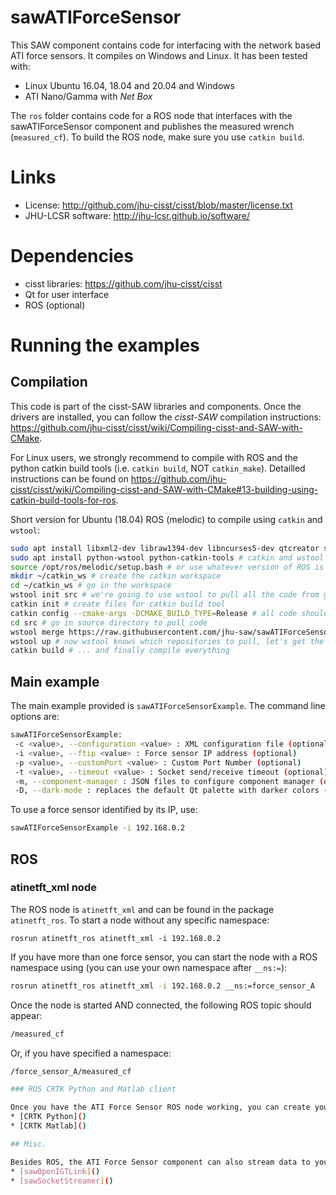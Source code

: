 # sawATIForceSensor

This SAW component contains code for interfacing with the network based ATI force sensors.  It compiles on Windows and Linux.  It has been tested with:
  * Linux Ubuntu 16.04, 18.04 and 20.04 and Windows
  * ATI Nano/Gamma with *Net Box*

The `ros` folder contains code for a ROS node that interfaces with the sawATIForceSensor component and publishes the measured wrench (`measured_cf`).  To build the ROS node, make sure you use `catkin build`.

# Links
 * License: http://github.com/jhu-cisst/cisst/blob/master/license.txt
 * JHU-LCSR software: http://jhu-lcsr.github.io/software/

# Dependencies
 * cisst libraries: https://github.com/jhu-cisst/cisst
 * Qt for user interface
 * ROS (optional)

# Running the examples

## Compilation

This code is part of the cisst-SAW libraries and components.  Once the drivers are installed, you can follow the *cisst-SAW* compilation instructions: https://github.com/jhu-cisst/cisst/wiki/Compiling-cisst-and-SAW-with-CMake.

For Linux users, we strongly recommend to compile with ROS and the python catkin build tools (i.e. `catkin build`, NOT `catkin_make`).  Detailled instructions can be found on https://github.com/jhu-cisst/cisst/wiki/Compiling-cisst-and-SAW-with-CMake#13-building-using-catkin-build-tools-for-ros.

Short version for Ubuntu (18.04) ROS (melodic) to compile using `catkin` and `wstool`:
```sh
sudo apt install libxml2-dev libraw1394-dev libncurses5-dev qtcreator swig sox espeak cmake-curses-gui cmake-qt-gui git subversion gfortran libcppunit-dev libqt5xmlpatterns5-dev # most system dependencies we need
sudo apt install python-wstool python-catkin-tools # catkin and wstool for ROS build
source /opt/ros/melodic/setup.bash # or use whatever version of ROS is installed!
mkdir ~/catkin_ws # create the catkin workspace
cd ~/catkin_ws # go in the workspace
wstool init src # we're going to use wstool to pull all the code from github
catkin init # create files for catkin build tool
catkin config --cmake-args -DCMAKE_BUILD_TYPE=Release # all code should be compiled in release mode
cd src # go in source directory to pull code
wstool merge https://raw.githubusercontent.com/jhu-saw/sawATIForceSensor/master/ros/atift.rosinstall
wstool up # now wstool knows which repositories to pull, let's get the code
catkin build # ... and finally compile everything
```

## Main example

The main example provided is `sawATIForceSensorExample`.  The command line options are:
```sh
sawATIForceSensorExample:
 -c <value>, --configuration <value> : XML configuration file (optional)
 -i <value>, --ftip <value> : Force sensor IP address (optional)
 -p <value>, --customPort <value> : Custom Port Number (optional)
 -t <value>, --timeout <value> : Socket send/receive timeout (optional)
 -m, --component-manager : JSON files to configure component manager (optional)
 -D, --dark-mode : replaces the default Qt palette with darker colors (optional)
```

To use a force sensor identified by its IP, use:
```sh
sawATIForceSensorExample -i 192.168.0.2
```

## ROS

### atinetft_xml node

The ROS node is `atinetft_xml` and can be found in the package `atinetft_ros`.  To start a node without any specific namespace:
```
rosrun atinetft_ros atinetft_xml -i 192.168.0.2
```

If you have more than one force sensor, you can start the node with a ROS namespace using (you can use your own namespace after `__ns:=`):
```sh
rosrun atinetft_ros atinetft_xml -i 192.168.0.2 __ns:=force_sensor_A 
```

Once the node is started AND connected, the following ROS topic should appear:
```sh
/measured_cf
```

Or, if you have specified a namespace:
```sh
/force_sensor_A/measured_cf

### ROS CRTK Python and Matlab client

Once you have the ATI Force Sensor ROS node working, you can create your own ROS subscriber in different languages, including C++, Python, Matlab...  If you want to use Python or Matlab, the CRTK client libraries might be useful:
* [CRTK Python]()
* [CRTK Matlab]()

## Misc.

Besides ROS, the ATI Force Sensor component can also stream data to your application using the *sawOpenIGTLink* or *sawSocketStreamer* components.  See:
* [sawOpenIGTLink]()
* [sawSocketStreamer]()